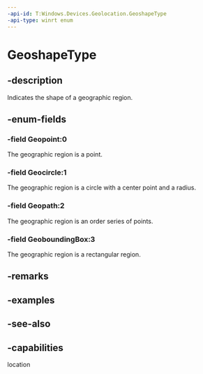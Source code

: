 ```yaml
---
-api-id: T:Windows.Devices.Geolocation.GeoshapeType
-api-type: winrt enum
---
```


<!-- Enumeration syntax
public enum Windows.Devices.Geolocation.GeoshapeType : int
-->

# GeoshapeType

## -description
Indicates the shape of a geographic region.

## -enum-fields
### -field Geopoint:0
The geographic region is a point.

### -field Geocircle:1
The geographic region is a circle with a center point and a radius.

### -field Geopath:2
The geographic region is an order series of points.

### -field GeoboundingBox:3
The geographic region is a rectangular region.


## -remarks

## -examples

## -see-also
## -capabilities
location
